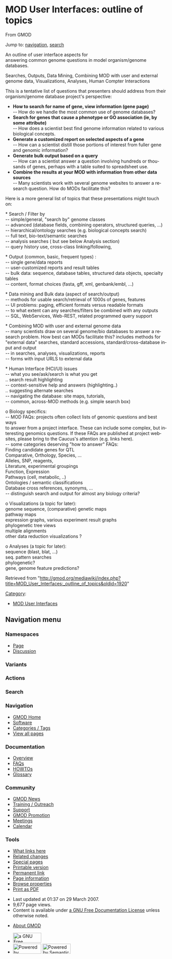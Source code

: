 <div id="mw-page-base" class="noprint">

</div>

<div id="mw-head-base" class="noprint">

</div>

<div id="content" class="mw-body" role="main">

<span id="top"></span>

<div id="mw-js-message" style="display:none;">

</div>



# <span dir="auto">MOD User Interfaces: outline of topics</span>

<div id="bodyContent">

<div id="siteSub">

From GMOD

</div>

<div id="contentSub">

</div>

<div id="jump-to-nav" class="mw-jump">

Jump to: [navigation](#mw-navigation), [search](#p-search)

</div>

<div id="mw-content-text" class="mw-content-ltr" lang="en" dir="ltr">

An outline of user interface aspects for  
answering common genome questions in model organism/genome databases.

Searches, Outputs, Data Mining, Combining MOD with user and external
genome data, Visualizations, Analyses, Human Compter Interactions

This is a tentative list of questions that presenters should address
from their  
organism/genome database project's perspective:

- **How to search for name of gene, view information (gene page)**  
  -- How do we handle the most common use of genome databases?
- **Search for genes that cause a phenotype or GO association (ie, by
  some attribute)**  
  -- How does a scientist best find genome information related to
  various biological concepts.
- **Generate a customized report on selected aspects of a gene**  
  -- How can a scientist distill those portions of interest from fuller
  gene and genomic information?
- **Generate bulk output based on a query**  
  -- How can a scientist answer a question involving hundreds or
  thousands of genes, perhaps with a table suited to spreadsheet use.
- **Combine the results at your MOD with information from other data
  sources**  
  -- Many scientists work with several genome websites to answer a
  research question. How do MODs facilitate this?

Here is a more general list of topics that these presentations might
touch on:

\* Search / Filter by  
-- simple/general, "search by" genome classes  
-- advanced (database fields, combining operators, structured queries,
...)  
-- hierarchical/ontology searches (e.g. biological concepts search)  
-- full text, bio-text/semantic searches  
-- analysis searches ( but see below Analysis section)  
-- query history use, cross-class linking/following,

\* Output (common, basic, frequent types) :  
-- single gene/data reports  
-- user-customized reports and result tables  
-- bulk data: sequence, database tables, structured data objects,
specialty tables  
-- content, format choices (fasta, gff, xml, genbank/embl, ...)

\* Data mining and Bulk data (aspect of search/output)  
-- methods for usable search/retrieval of 1000s of genes, features  
-- UI problems: paging, efficient formats versus readable formats  
-- to what extent can any searches/filters be combined with any
outputs  
-- SQL, WebServices, Web-REST, related programmed query support

\* Combining MOD with user and external genome data  
-- many scientists draw on several genome/bio databases to answer a
research problem. How best can MODs facilitate this? includes methods
for "external data" searches, standard accessions,
standard/cross-database input and output  
-- in searches, analyses, visualizations, reports  
-- forms with input URLS to external data

\* Human Interface (HCI/UI) issues  
-- what you see/ask/search is what you get  
.. search result highlighting  
-- context-sensitive help and answers (highlighting..)  
.. suggesting alternate searches  
-- navigating the database: site maps, tutorials,  
-- common, across-MOD methods (e.g. simple search box)

o Biology specifics:  
-- MOD FAQs: projects often collect lists of genomic questions and best
ways  
to answer from a project interface. These can include some complex, but
interesting genomics questions. If these FAQs are published at project
websites, please bring to the Caucus's attention (e.g. links here).  
-- some categories deserving "how to answer" FAQs:  
Finding candidate genes for QTL  
Comparative, Orthology, Species, ...  
Alleles, SNP, reagents,  
Literature, experimental groupings  
Function, Expression  
Pathways (cell, metabolic, ..)  
Ontologies / semantic classifications  
Database cross references, synonyms, ...  
-- distinguish search and output for almost any biology criteria?

o Visualizations (a topic for later):  
genome sequence, (comparative) genetic maps  
pathway maps  
expression graphs, various experiment result graphs  
phylogenetic tree views  
multiple alignments  
other data reduction visualizations ?

o Analyses (a topic for later):  
sequence (blast, blat, ...)  
seq. pattern searches  
phylogenetic?  
gene, genome feature predictions?

</div>

<div class="printfooter">

Retrieved from
"<http://gmod.org/mediawiki/index.php?title=MOD_User_Interfaces:_outline_of_topics&oldid=1920>"

</div>

<div id="catlinks" class="catlinks">

<div id="mw-normal-catlinks" class="mw-normal-catlinks">

[Category](Special:Categories "Special:Categories"):

- [MOD User
  Interfaces](Category:MOD_User_Interfaces "Category:MOD User Interfaces")

</div>

</div>

<div class="visualClear">

</div>

</div>

</div>

<div id="mw-navigation">

## Navigation menu

<div id="mw-head">



<div id="left-navigation">

<div id="p-namespaces" class="vectorTabs" role="navigation"
aria-labelledby="p-namespaces-label">

### Namespaces

- <span id="ca-nstab-main"><a href="MOD_User_Interfaces:_outline_of_topics" accesskey="c"
  title="View the content page [c]">Page</a></span>
- <span id="ca-talk"><a
  href="http://gmod.org/mediawiki/index.php?title=Talk:MOD_User_Interfaces:_outline_of_topics&amp;action=edit&amp;redlink=1"
  accesskey="t"
  title="Discussion about the content page [t]">Discussion</a></span>

</div>

<div id="p-variants" class="vectorMenu emptyPortlet" role="navigation"
aria-labelledby="p-variants-label">

### 

### Variants[](#)

<div class="menu">

</div>

</div>

</div>

<div id="right-navigation">



<div id="p-cactions" class="vectorMenu emptyPortlet" role="navigation"
aria-labelledby="p-cactions-label">

### Actions[](#)

<div class="menu">

</div>

</div>

<div id="p-search" role="search">

### Search

<div id="simpleSearch">

</div>

</div>

</div>

</div>

<div id="mw-panel">

<div id="p-logo" role="banner">

<a href="Main_Page"
style="background-image: url(../images/GMOD-cogs.png);"
title="Visit the main page"></a>

</div>

<div id="p-Navigation" class="portal" role="navigation"
aria-labelledby="p-Navigation-label">

### Navigation

<div class="body">

- <span id="n-GMOD-Home">[GMOD Home](Main_Page)</span>
- <span id="n-Software">[Software](GMOD_Components)</span>
- <span id="n-Categories-.2F-Tags">[Categories /
  Tags](Categories)</span>
- <span id="n-View-all-pages">[View all pages](Special:AllPages)</span>

</div>

</div>

<div id="p-Documentation" class="portal" role="navigation"
aria-labelledby="p-Documentation-label">

### Documentation

<div class="body">

- <span id="n-Overview">[Overview](Overview)</span>
- <span id="n-FAQs">[FAQs](Category:FAQ)</span>
- <span id="n-HOWTOs">[HOWTOs](Category:HOWTO)</span>
- <span id="n-Glossary">[Glossary](Glossary)</span>

</div>

</div>

<div id="p-Community" class="portal" role="navigation"
aria-labelledby="p-Community-label">

### Community

<div class="body">

- <span id="n-GMOD-News">[GMOD News](GMOD_News)</span>
- <span id="n-Training-.2F-Outreach">[Training /
  Outreach](Training_and_Outreach)</span>
- <span id="n-Support">[Support](Support)</span>
- <span id="n-GMOD-Promotion">[GMOD Promotion](GMOD_Promotion)</span>
- <span id="n-Meetings">[Meetings](Meetings)</span>
- <span id="n-Calendar">[Calendar](Calendar)</span>

</div>

</div>

<div id="p-tb" class="portal" role="navigation"
aria-labelledby="p-tb-label">

### Tools

<div class="body">

- <span id="t-whatlinkshere"><a href="Special:WhatLinksHere/MOD_User_Interfaces:_outline_of_topics"
  accesskey="j" title="A list of all wiki pages that link here [j]">What
  links here</a></span>
- <span id="t-recentchangeslinked"><a
  href="Special:RecentChangesLinked/MOD_User_Interfaces:_outline_of_topics"
  accesskey="k"
  title="Recent changes in pages linked from this page [k]">Related
  changes</a></span>
- <span id="t-specialpages"><a href="Special:SpecialPages" accesskey="q"
  title="A list of all special pages [q]">Special pages</a></span>
- <span id="t-print"><a
  href="http://gmod.org/mediawiki/index.php?title=MOD_User_Interfaces:_outline_of_topics&amp;printable=yes"
  rel="alternate" accesskey="p"
  title="Printable version of this page [p]">Printable version</a></span>
- <span id="t-permalink">[Permanent
  link](http://gmod.org/mediawiki/index.php?title=MOD_User_Interfaces:_outline_of_topics&oldid=1920 "Permanent link to this revision of the page")</span>
- <span id="t-info">[Page
  information](http://gmod.org/mediawiki/index.php?title=MOD_User_Interfaces:_outline_of_topics&action=info)</span>
- <span id="t-smwbrowselink"><a href="Special:Browse/MOD_User_Interfaces:_outline_of_topics"
  rel="smw-browse">Browse properties</a></span>
- <span id="t-pdf">[Print as
  PDF](http://gmod.org/mediawiki/index.php?title=Special:PdfPrint&page=MOD_User_Interfaces:_outline_of_topics)</span>

</div>

</div>

</div>

</div>

<div id="footer" role="contentinfo">

- <span id="footer-info-lastmod">Last updated at 01:37 on 29 March
  2007.</span>
- <span id="footer-info-viewcount">9,677 page views.</span>
- <span id="footer-info-copyright">Content is available under
  <a href="http://www.gnu.org/licenses/fdl-1.3.html" class="external"
  rel="nofollow">a GNU Free Documentation License</a> unless otherwise
  noted.</span>

<!-- -->

- <span id="footer-places-about">[About
  GMOD](GMOD:About "GMOD:About")</span>

<!-- -->

- <span id="footer-copyrightico">[<img src="http://www.gnu.org/graphics/gfdl-logo-small.png" width="88"
  height="31" alt="a GNU Free Documentation License" />](http://www.gnu.org/licenses/fdl-1.3.html)</span>
- <span id="footer-poweredbyico">[<img
  src="../mediawiki/skins/common/images/poweredby_mediawiki_88x31.png"
  width="88" height="31" alt="Powered by MediaWiki" />](http://www.mediawiki.org/)
  [<img
  src="../mediawiki/extensions/SemanticMediaWiki/resources/images/smw_button.png"
  width="88" height="31" alt="Powered by Semantic MediaWiki" />](https://www.semantic-mediawiki.org/wiki/Semantic_MediaWiki)</span>

<div style="clear:both">

</div>

</div>
